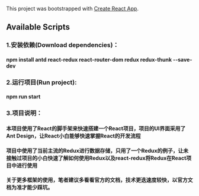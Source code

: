This project was bootstrapped with [Create React App](https://github.com/facebook/create-react-app).

## Available Scripts

### 1.安装依赖(Download dependencies)：
#### npm install antd react-redux react-router-dom redux redux-thunk --save-dev

### 2.运行项目(Run project):
#### npm run start

### 3.项目说明：
#### 本项目使用了React的脚手架来快速搭建一个React项目，项目的UI界面采用了Ant Design，让React小白能够快速掌握React的开发流程

#### 项目中使用了当前主流的Redux进行数据存储，只用了一个Redux的例子，让未接触过项目的小白快速了解如何使用Redux以及react-redux将Redux在React项目中进行使用

#### 关于更多框架的使用，笔者建议多看看官方的文档，技术更迭速度较快，以官方文档为准才能少踩坑。
